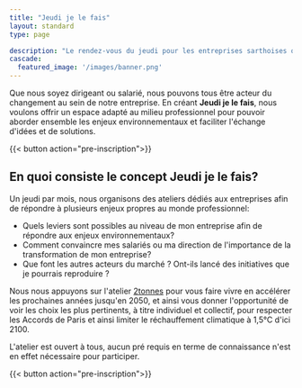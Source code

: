 ```yaml
---
title: "Jeudi je le fais"
layout: standard
type: page

description: "Le rendez-vous du jeudi pour les entreprises sarthoises qui souhaitent se former aux enjeux environnementaux"
cascade:
  featured_image: '/images/banner.png'
---
```


Que nous soyez dirigeant ou salarié, nous pouvons tous être acteur du changement au sein de notre entreprise.
En créant **Jeudi je le fais**, nous voulons offrir un espace adapté au milieu professionnel pour pouvoir aborder ensemble les enjeux environnementaux et faciliter l'échange d'idées et de solutions.

{{< button action="pre-inscription">}}

## En quoi consiste le concept Jeudi je le fais?

Un jeudi par mois, nous organisons des ateliers dédiés aux entreprises afin de répondre à plusieurs enjeux propres au monde professionnel:

- Quels leviers sont possibles au niveau de mon entreprise afin de répondre aux enjeux environnementaux? 
- Comment convaincre mes salariés ou ma direction de l'importance de la transformation de mon entreprise?
- Que font les autres acteurs du marché ? Ont-ils lancé des initiatives que je pourrais reproduire ?

Nous nous appuyons sur l'atelier [2tonnes](https://www.2tonnes.org/) pour vous faire vivre en accélérer les prochaines années jusqu'en 2050, et ainsi vous donner l'opportunité de voir les choix les plus pertinents, à titre individuel et collectif, pour respecter les Accords de Paris et ainsi limiter le réchauffement climatique à 1,5°C d'ici 2100.

L'atelier est ouvert à tous, aucun pré requis en terme de connaissance n'est en effet nécessaire pour participer.

{{< button action="pre-inscription">}}